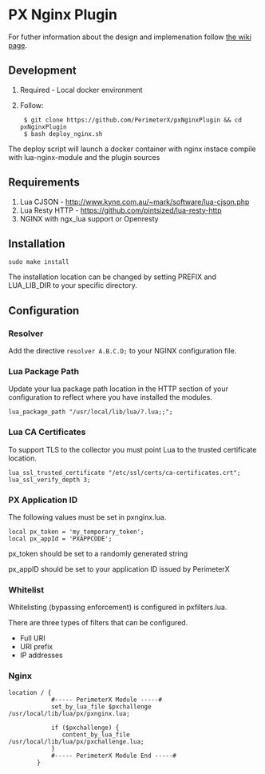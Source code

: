 # PX Nginx Plugin
For futher information about the design and implemenation follow [the wiki page](https://perimeterx.atlassian.net/wiki/display/PD/Nginx+Plugin).

## Development
1. Required - Local docker environment
2. Follow:
	
		$ git clone https://github.com/PerimeterX/pxNginxPlugin && cd pxNginxPlugin
		$ bash deploy_nginx.sh

The deploy script will launch a docker container with nginx instace compile with lua-nginx-module and the plugin sources 

## Requirements
1. Lua CJSON - http://www.kyne.com.au/~mark/software/lua-cjson.php
2. Lua Resty HTTP - https://github.com/pintsized/lua-resty-http
3. NGINX with ngx_lua support or Openresty

## Installation
```
sudo make install
```
The installation location can be changed by setting PREFIX and LUA_LIB_DIR to your specific directory.
## Configuration

### Resolver
Add the directive `resolver A.B.C.D;` to your NGINX configuration file.

### Lua Package Path
Update your lua package path location in the HTTP section of your configuration to reflect where you have installed the modules.
```
lua_package_path "/usr/local/lib/lua/?.lua;;"; 
```

### Lua CA Certificates
To support TLS to the collector you must point Lua to the trusted certificate location.
```
lua_ssl_trusted_certificate "/etc/ssl/certs/ca-certificates.crt";
lua_ssl_verify_depth 3;
```

### PX Application ID 
The following values must be set in pxnginx.lua.
```
local px_token = 'my_temporary_token';
local px_appId = 'PXAPPCODE';
```
px_token should be set to a randomly generated string

px_appID should be set to your application ID issued by PerimeterX

### Whitelist 
Whitelisting (bypassing enforcement) is configured in pxfilters.lua.

There are three types of filters that can be configured.
* Full URI
* URI prefix
* IP addresses

### Nginx 

```
location / {
            #----- PerimeterX Module -----#
            set_by_lua_file $pxchallenge /usr/local/lib/lua/px/pxnginx.lua;
            
            if ($pxchallenge) {
               content_by_lua_file  /usr/local/lib/lua/px/pxchallenge.lua;
            }
            #----- PerimeterX Module End -----#
        }
```
